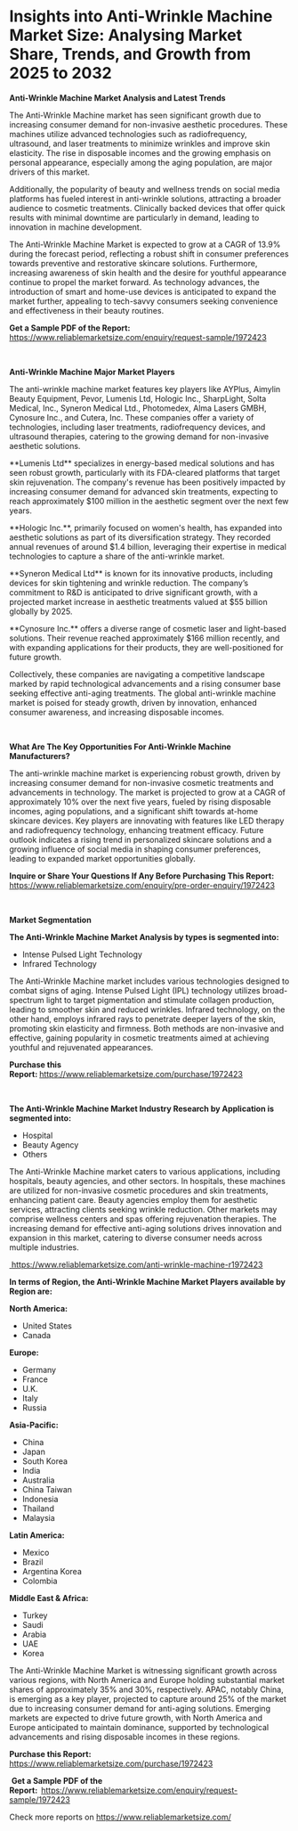 <p><h1>Insights into Anti-Wrinkle Machine Market Size: Analysing Market Share, Trends, and Growth from 2025 to 2032</h1></p><p><strong>Anti-Wrinkle Machine Market Analysis and Latest Trends</strong></p>
<p><p>The Anti-Wrinkle Machine market has seen significant growth due to increasing consumer demand for non-invasive aesthetic procedures. These machines utilize advanced technologies such as radiofrequency, ultrasound, and laser treatments to minimize wrinkles and improve skin elasticity. The rise in disposable incomes and the growing emphasis on personal appearance, especially among the aging population, are major drivers of this market.</p><p>Additionally, the popularity of beauty and wellness trends on social media platforms has fueled interest in anti-wrinkle solutions, attracting a broader audience to cosmetic treatments. Clinically backed devices that offer quick results with minimal downtime are particularly in demand, leading to innovation in machine development. </p><p>The Anti-Wrinkle Machine Market is expected to grow at a CAGR of 13.9% during the forecast period, reflecting a robust shift in consumer preferences towards preventive and restorative skincare solutions. Furthermore, increasing awareness of skin health and the desire for youthful appearance continue to propel the market forward. As technology advances, the introduction of smart and home-use devices is anticipated to expand the market further, appealing to tech-savvy consumers seeking convenience and effectiveness in their beauty routines.</p></p>
<p><strong>Get a Sample PDF of the Report:&nbsp;</strong> <a href="https://www.reliablemarketsize.com/enquiry/request-sample/1972423?utm_campaign=2946&utm_medium=2&utm_source=Github&utm_content=ia&utm_term=06042025&utm_id=anti-wrinkle-machine">https://www.reliablemarketsize.com/enquiry/request-sample/1972423</a></p>
<p>&nbsp;</p>
<p><strong>Anti-Wrinkle Machine Major Market Players</strong></p>
<p><p>The anti-wrinkle machine market features key players like AYPlus, Aimylin Beauty Equipment, Pevor, Lumenis Ltd, Hologic Inc., SharpLight, Solta Medical, Inc., Syneron Medical Ltd., Photomedex, Alma Lasers GMBH, Cynosure Inc., and Cutera, Inc. These companies offer a variety of technologies, including laser treatments, radiofrequency devices, and ultrasound therapies, catering to the growing demand for non-invasive aesthetic solutions.</p><p>**Lumenis Ltd** specializes in energy-based medical solutions and has seen robust growth, particularly with its FDA-cleared platforms that target skin rejuvenation. The company's revenue has been positively impacted by increasing consumer demand for advanced skin treatments, expecting to reach approximately $100 million in the aesthetic segment over the next few years.</p><p>**Hologic Inc.**, primarily focused on women's health, has expanded into aesthetic solutions as part of its diversification strategy. They recorded annual revenues of around $1.4 billion, leveraging their expertise in medical technologies to capture a share of the anti-wrinkle market.</p><p>**Syneron Medical Ltd** is known for its innovative products, including devices for skin tightening and wrinkle reduction. The company’s commitment to R&D is anticipated to drive significant growth, with a projected market increase in aesthetic treatments valued at $55 billion globally by 2025.</p><p>**Cynosure Inc.** offers a diverse range of cosmetic laser and light-based solutions. Their revenue reached approximately $166 million recently, and with expanding applications for their products, they are well-positioned for future growth.</p><p>Collectively, these companies are navigating a competitive landscape marked by rapid technological advancements and a rising consumer base seeking effective anti-aging treatments. The global anti-wrinkle machine market is poised for steady growth, driven by innovation, enhanced consumer awareness, and increasing disposable incomes.</p></p>
<p>&nbsp;</p>
<p><strong>What Are The Key Opportunities For Anti-Wrinkle Machine Manufacturers?</strong></p>
<p><p>The anti-wrinkle machine market is experiencing robust growth, driven by increasing consumer demand for non-invasive cosmetic treatments and advancements in technology. The market is projected to grow at a CAGR of approximately 10% over the next five years, fueled by rising disposable incomes, aging populations, and a significant shift towards at-home skincare devices. Key players are innovating with features like LED therapy and radiofrequency technology, enhancing treatment efficacy. Future outlook indicates a rising trend in personalized skincare solutions and a growing influence of social media in shaping consumer preferences, leading to expanded market opportunities globally.</p></p>
<p><strong>Inquire or Share Your Questions If Any Before Purchasing This Report:</strong> <a href="https://www.reliablemarketsize.com/enquiry/pre-order-enquiry/1972423?utm_campaign=2946&utm_medium=2&utm_source=Github&utm_content=ia&utm_term=06042025&utm_id=anti-wrinkle-machine">https://www.reliablemarketsize.com/enquiry/pre-order-enquiry/1972423</a></p>
<p>&nbsp;</p>
<p><strong>Market Segmentation</strong></p>
<p><strong>The Anti-Wrinkle Machine Market Analysis by types is segmented into:</strong></p>
<p><ul><li>Intense Pulsed Light Technology</li><li>Infrared Technology</li></ul></p>
<p><p>The Anti-Wrinkle Machine market includes various technologies designed to combat signs of aging. Intense Pulsed Light (IPL) technology utilizes broad-spectrum light to target pigmentation and stimulate collagen production, leading to smoother skin and reduced wrinkles. Infrared technology, on the other hand, employs infrared rays to penetrate deeper layers of the skin, promoting skin elasticity and firmness. Both methods are non-invasive and effective, gaining popularity in cosmetic treatments aimed at achieving youthful and rejuvenated appearances.</p></p>
<p><strong>Purchase this Report:&nbsp;</strong><a href="https://www.reliablemarketsize.com/purchase/1972423?utm_campaign=2946&utm_medium=2&utm_source=Github&utm_content=ia&utm_term=06042025&utm_id=anti-wrinkle-machine">https://www.reliablemarketsize.com/purchase/1972423</a></p>
<p>&nbsp;</p>
<p><strong>The Anti-Wrinkle Machine Market Industry Research by Application is segmented into:</strong></p>
<p><ul><li>Hospital</li><li>Beauty Agency</li><li>Others</li></ul></p>
<p><p>The Anti-Wrinkle Machine market caters to various applications, including hospitals, beauty agencies, and other sectors. In hospitals, these machines are utilized for non-invasive cosmetic procedures and skin treatments, enhancing patient care. Beauty agencies employ them for aesthetic services, attracting clients seeking wrinkle reduction. Other markets may comprise wellness centers and spas offering rejuvenation therapies. The increasing demand for effective anti-aging solutions drives innovation and expansion in this market, catering to diverse consumer needs across multiple industries.</p></p>
<p><a href="https://www.reliablemarketsize.com/anti-wrinkle-machine-r1972423?utm_campaign=2946&utm_medium=2&utm_source=Github&utm_content=ia&utm_term=06042025&utm_id=anti-wrinkle-machine">&nbsp;https://www.reliablemarketsize.com/anti-wrinkle-machine-r1972423</a></p>
<p><strong>In terms of Region, the Anti-Wrinkle Machine Market Players available by Region are:</strong></p>
<p>
    <p> <strong> North America: </strong>
        <ul>
            <li>United States</li>
            <li>Canada</li>
        </ul>
        </p> 
    <p> <strong> Europe: </strong>
        <ul>
            <li>Germany</li>
            <li>France</li>
            <li>U.K.</li>
            <li>Italy</li>
            <li>Russia</li>
        </ul>
        </p> 
    <p> <strong> Asia-Pacific: </strong>
        <ul>
            <li>China</li>
            <li>Japan</li>
            <li>South Korea</li>
            <li>India</li>
            <li>Australia</li>
            <li>China Taiwan</li>
            <li>Indonesia</li>
            <li>Thailand</li>
            <li>Malaysia</li>
        </ul>
        </p> 
    <p> <strong> Latin America: </strong>
        <ul>
            <li>Mexico</li>
            <li>Brazil</li>
            <li>Argentina Korea</li>
            <li>Colombia</li>
        </ul>
        </p> 
    <p> <strong> Middle East & Africa: </strong>
        <ul>
            <li>Turkey</li>
            <li>Saudi</li>
            <li>Arabia</li>
            <li>UAE</li>
            <li>Korea</li>
        </ul>
    </p>
    </p>
<p><p>The Anti-Wrinkle Machine Market is witnessing significant growth across various regions, with North America and Europe holding substantial market shares of approximately 35% and 30%, respectively. APAC, notably China, is emerging as a key player, projected to capture around 25% of the market due to increasing consumer demand for anti-aging solutions. Emerging markets are expected to drive future growth, with North America and Europe anticipated to maintain dominance, supported by technological advancements and rising disposable incomes in these regions.</p></p>
<p><strong>Purchase this Report: </strong><a href="https://www.reliablemarketsize.com/purchase/1972423?utm_campaign=2946&utm_medium=2&utm_source=Github&utm_content=ia&utm_term=06042025&utm_id=anti-wrinkle-machine">https://www.reliablemarketsize.com/purchase/1972423</a></p>
<p>&nbsp;<strong>Get a Sample PDF of the Report:&nbsp;&nbsp;</strong><a href="https://www.reliablemarketsize.com/enquiry/request-sample/1972423?utm_campaign=2946&utm_medium=2&utm_source=Github&utm_content=ia&utm_term=06042025&utm_id=anti-wrinkle-machine">https://www.reliablemarketsize.com/enquiry/request-sample/1972423</a></p>
<p><strong></strong></p>
<p>Check more reports on <a href="https://www.reliablemarketsize.com/?utm_campaign=2946&utm_medium=2&utm_source=Github&utm_content=ia&utm_term=06042025&utm_id=anti-wrinkle-machine">https://www.reliablemarketsize.com/</a></p>